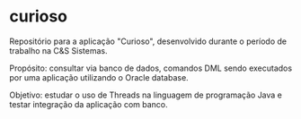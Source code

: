 # curioso
Repositório para a aplicação "Curioso", desenvolvido durante o período de trabalho na C&amp;S Sistemas.

Propósito: consultar via banco de dados, comandos DML sendo executados por uma aplicação utilizando o Oracle database.

Objetivo: estudar o uso de Threads na linguagem de programação Java e testar integração da aplicação com banco.
